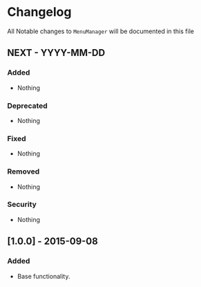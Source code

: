 # Changelog

All Notable changes to `MenuManager` will be documented in this file

## NEXT - YYYY-MM-DD

### Added
- Nothing

### Deprecated
- Nothing

### Fixed
- Nothing

### Removed
- Nothing

### Security
- Nothing



## [1.0.0] - 2015-09-08

### Added
- Base functionality.